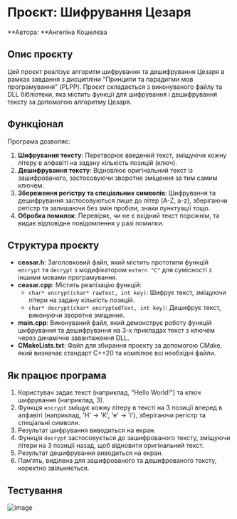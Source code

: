 
# Проєкт: Шифрування Цезаря
**Автора: **Ангеліна Кошелєва

## Опис проєкту
Цей проєкт реалізує алгоритм шифрування та дешифрування Цезаря в рамках завдання з дисципліни "Принципи та парадигми мов програмування" (PLPP).
Проєкт складається з виконуваного файлу та DLL бібліотеки, яка містить функції для шифрування і дешифрування тексту за допомогою алгоритму Цезаря.

## Функціонал
Програма дозволяє:
1. **Шифрування тексту**: Перетворює введений текст, зміщуючи кожну літеру в алфавіті на задану кількість позицій (ключ).
2. **Дешифрування тексту**: Відновлює оригінальний текст із зашифрованого, застосовуючи зворотне зміщення за тим самим ключем.
3. **Збереження регістру та спеціальних символів**: Шифрування та дешифрування застосовуються лише до літер (A-Z, a-z), зберігаючи регістр та залишаючи без змін пробіли, знаки пунктуації тощо.
4. **Обробка помилок**: Перевіряє, чи не є вхідний текст порожнім, та видає відповідне повідомлення у разі помилки.

## Структура проєкту
- **ceasar.h**: Заголовковий файл, який містить прототипи функцій `encrypt` та `decrypt` з модифікатором `extern "C"` для сумісності з іншими мовами програмування.
- **ceasar.cpp**: Містить реалізацію функцій:
  - `char* encrypt(char* rawText, int key)`: Шифрує текст, зміщуючи літери на задану кількість позицій.
  - `char* decrypt(char* encryptedText, int key)`: Дешифрує текст, виконуючи зворотне зміщення.
- **main.cpp**: Виконуваний файл, який демонструє роботу функцій шифрування та дешифрування на 3-х прикладах текст з ключем через динамічне завантаження DLL.
- **CMakeLists.txt**: Файл для збирання проєкту за допомогою CMake, який визначає стандарт C++20 та компілює всі необхідні файли.

## Як працює програма
1. Користувач задає текст (наприклад, "Hello World!") та ключ шифрування (наприклад, 3).
2. Функція `encrypt` зміщує кожну літеру в тексті на 3 позиції вперед в алфавіті (наприклад, 'H' → 'K', 'e' → 'i'), зберігаючи регістр та спеціальні символи.
3. Результат шифрування виводиться на екран.
4. Функція `decrypt` застосовується до зашифрованого тексту, зміщуючи літери на 3 позиції назад, щоб відновити оригінальний текст.
5. Результат дешифрування виводиться на екран.
6. Пам’ять, виділена для зашифрованого та дешифрованого тексту, коректно звільняється.

## Тестування
![image](https://github.com/user-attachments/assets/9abe354c-807e-4df1-bd8e-62c73cd1685a)



